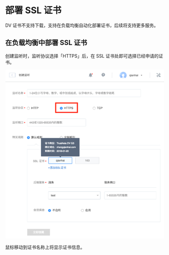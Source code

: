 # 部署 SSL 证书

DV 证书不支持下载，支持在负载均衡自动化部署证书，后续将支持更多服务。

## 在负载均衡中部署 SSL 证书

创建监听时，监听协议选择「HTTPS」后，在 SSL 证书处即可选择已经申请的证书。

![](../image/部署证书.png)

鼠标移动到证书名称上将显示证书信息。
